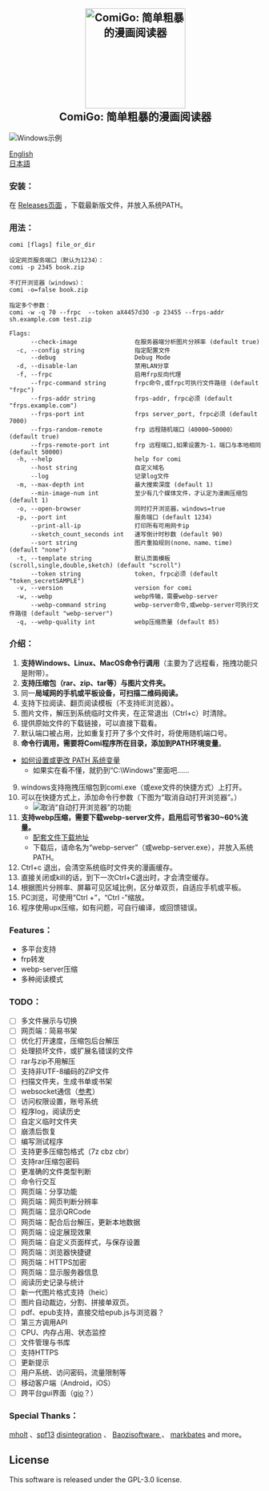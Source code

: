 <h2 align="center">
  <img src="https://raw.githubusercontent.com/yumenaka/comi/master/icon.ico" alt="ComiGo: 简单粗暴的漫画阅读器" width="200">
  <br>ComiGo: 简单粗暴的漫画阅读器<br>
</h2>

![Windows示例](https://www.yumenaka.net/wp-content/uploads/2020/08/sample.gif "Windows示例")

[English](https://github.com/yumenaka/comi/blob/master/README_EN.md)   
[日本語](https://github.com/yumenaka/comi/blob/master/README_JP.md)

### 安装：

在 [Releases页面](https://github.com/yumenaka/comi/releases ) ，下载最新版文件，并放入系统PATH。

### 用法：
```
comi [flags] file_or_dir

设定网页服务端口（默认为1234）：
comi -p 2345 book.zip

不打开浏览器（windows）：
comi -o=false book.zip

指定多个参数：
comi -w -q 70 --frpc  --token aX4457d3O -p 23455 --frps-addr sh.example.com test.zip

Flags:
      --check-image                在服务器端分析图片分辨率 (default true)
  -c, --config string              指定配置文件
      --debug                      Debug Mode
  -d, --disable-lan                禁用LAN分享
  -f, --frpc                       启用frp反向代理
      --frpc-command string        frpc命令,或frpc可执行文件路径 (default "frpc")
      --frps-addr string           frps-addr, frpc必须 (default "frps.example.com")
      --frps-port int              frps server_port, frpc必须 (default 7000)
      --frps-random-remote         frp 远程随机端口（40000~50000） (default true)
      --frps-remote-port int       frp 远程端口,如果设置为-1，端口与本地相同 (default 50000)
  -h, --help                       help for comi
      --host string                自定义域名
      --log                        记录log文件
  -m, --max-depth int              最大搜索深度 (default 1)
      --min-image-num int          至少有几个媒体文件，才认定为漫画压缩包 (default 1)
  -o, --open-browser               同时打开浏览器，windows=true
  -p, --port int                   服务端口 (default 1234)
      --print-all-ip               打印所有可用网卡ip
      --sketch_count_seconds int   速写倒计时秒数 (default 90)
      --sort string                图片重拍规则(none、name、time) (default "none")
  -t, --template string            默认页面模板(scroll,single,double,sketch) (default "scroll")
      --token string               token, frpc必须 (default "token_secretSAMPLE")
  -v, --version                    version for comi
  -w, --webp                       webp传输，需要webp-server
      --webp-command string        webp-server命令,或webp-server可执行文件路径 (default "webp-server")
  -q, --webp-quality int           webp压缩质量 (default 85)

```

### 介绍：
1. **支持Windows、Linux、MacOS命令行调用**（主要为了远程看，拖拽功能只是附带）。
2. **支持压缩包（rar、zip、tar等）与图片文件夹。**
3. 同一**局域网的手机或平板设备，可扫描二维码阅读。**  
4. 支持下拉阅读、翻页阅读模板（不支持IE浏览器）。
5. 图片文件，解压到系统临时文件夹，在正常退出（Ctrl+c）时清除。
6. 提供原始文件的下载链接，可以直接下载看。   
7. 默认端口被占用，比如重复打开了多个文件时，将使用随机端口号。  
8. **命令行调用，需要将Comi程序所在目录，添加到PATH环境变量**。  
- [如何设置或更改 PATH 系统变量](https://www.java.com/zh_CN/download/help/path.xml)
    - 如果实在看不懂，就扔到“C:\Windows”里面吧……
9. windows支持拖拽压缩包到comi.exe（或exe文件的快捷方式）上打开。  
10. 可以在快捷方式上，添加命令行参数（下图为“取消自动打开浏览器”。）
    - ![取消“自动打开浏览器”的功能](https://www.yumenaka.net/wp-content/uploads/2020/08/tips1-1.png "取消自动打开浏览器的功能")
11. **支持webp压缩，需要下载webp-server文件，启用后可节省30~60%流量。**
     - [配套文件下载地址](https://github.com/webp-sh/webp_server_go/releases/latest)
     - 下载后，请命名为“webp-server”（或webp-server.exe），并放入系统PATH。  
12. Ctrl+c 退出，会清空系统临时文件夹的漫画缓存。  
13. 直接关闭或kill的话，到下一次Ctrl+C退出时，才会清空缓存。  
14. 根据图片分辨率、屏幕可见区域比例，区分单双页，自适应手机或平板。  
15. PC浏览，可使用“Ctrl +”，“Ctrl -”缩放。  
16. 程序使用upx压缩，如有问题，可自行编译，或回馈错误。

### Features：
- 多平台支持
- frp转发
- webp-server压缩
- 多种阅读模式


### TODO：
- [ ] 多文件展示与切换
- [ ] 网页端：简易书架
- [ ] 优化打开速度，压缩包后台解压
- [ ] 处理损坏文件，或扩展名错误的文件
- [ ] rar与zip不用解压 
- [ ] 支持非UTF-8编码的ZIP文件
- [ ] 扫描文件夹，生成书单或书架
- [ ] websocket通信（[参考](https://github.com/Unrud/remote-touchpad)）
- [ ] 访问权限设置，账号系统
- [ ] 程序log，阅读历史
- [ ] 自定义临时文件夹
- [ ] 崩溃后恢复
- [ ] 编写测试程序
- [ ] 支持更多压缩包格式（7z cbz cbr）
- [ ] 支持rar压缩包密码
- [ ] 更准确的文件类型判断
- [ ] 命令行交互
- [ ] 网页端：分享功能
- [ ] 网页端：网页判断分辨率
- [ ] 网页端：显示QRCode
- [ ] 网页端：配合后台解压，更新本地数据
- [ ] 网页端：设定展现效果
- [ ] 网页端：自定义页面样式，与保存设置
- [ ] 网页端：浏览器快捷键
- [ ] 网页端：HTTPS加密
- [ ] 网页端：显示服务器信息
- [ ] 阅读历史记录与统计
- [ ] 新一代图片格式支持（heic）
- [ ] 图片自动裁边，分割、拼接单双页。
- [ ] pdf、epub支持，直接交给epub.js与浏览器？
- [ ] 第三方调用API
- [ ] CPU、内存占用、状态监控
- [ ] 文件管理与书库
- [ ] 支持HTTPS
- [ ] 更新提示
- [ ] 用户系统、访问密码，流量限制等
- [ ] 移动客户端（Android，iOS）
- [ ] 跨平台gui界面（[gio](https://gioui.org/)？）

### Special Thanks：
[mholt](https://github.com/mholt)  、[spf13](https://github.com/spf13)  [disintegration](https://github.com/disintegration)   、 [Baozisoftware ](https://github.com/Baozisoftware) 、 [markbates](github.com/markbates/pkger)  and more。

## License

This software is released under the GPL-3.0 license.
